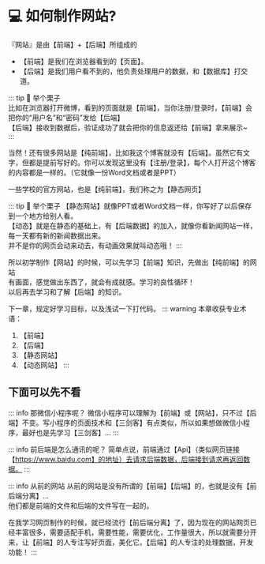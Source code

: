 # 💻 如何制作网站?

『网站』是由【前端】+【后端】所组成的 
 
- 【前端】是我们在浏览器看到的【页面】。  
- 【后端】是我们用户看不到的，他负责处理用户的数据，和【数据库】打交道。

::: tip 🌰 举个栗子  
比如在浏览器打开微博，看到的页面就是【前端】，当你注册/登录时，【前端】会把你的“用户名”和“密码”发给【后端】  
【后端】接收到数据后，验证成功了就会把你的信息返还给【前端】拿来展示~  
:::

当然！还有很多网站是【纯前端】，比如我这个博客就没有【后端】。虽然它有文字，但都是提前写好的。你可以发现这里没有【注册/登录】，每个人打开这个博客的内容都是一样的。（它就像一份Word文档或者是PPT） 

一些学校的官方网站，也是【纯前端】，我们称之为【静态网页】

::: tip 🌰 举个栗子
【静态网站】就像PPT或者Word文档一样，你写好了以后保存到一个地方给别人看。  
【动态】就是在静态的基础上，有【后端数据】的加入，就像你看新闻网站一样，每一天都有新的新闻数据出来。  
并不是你的网页会动来动去，有动画效果就叫动态哦！
:::

所以初学制作【网站】的时候，可以先学习【前端】知识，先做出【纯前端】的网站  
有画面，感觉做出东西了，就会有成就感。学习的良性循环！  
以后再去学习和了解【后端】的知识。

下一章，规定好学习目标，以及浅试一下打代码。
::: warning 本章收获专业术语：
1. 【前端】
2. 【后端】
3. 【静态网站】
4. 【动态网站】
:::

## 下面可以先不看
::: info 那微信小程序呢？
微信小程序可以理解为【前端】或【网站】，只不过【后端】不变。写小程序的页面技术和【三剑客】有点类似，所以如果想做微信小程序，最好也是先学习【三剑客】...
:::

::: info 前后端是怎么通讯的呢？
简单点说，前端通过【Api】（类似网页链接【https://www.baidu.com】的地址）去请求后端数据，后端接到请求再返回数据。
:::

::: info 从前的网站
从前的网站是没有所谓的【前端】【后端】的，也就是没有【前后端分离】...   
他们都是前端的文件和后端的文件写在一起的。  

在我学习网页制作的时候，就已经流行【前后端分离】了，因为现在的网站网页已经丰富很多，需要适配手机，需要性能，需要优化，工作量很大，所以就需要分开来，让【前端】的人专注写好页面，美化它。【后端】的人专注的处理数据，开发功能！
:::


